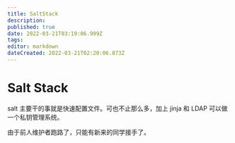 ```yaml
---
title: SaltStack
description: 
published: true
date: 2022-03-21T03:19:06.999Z
tags: 
editor: markdown
dateCreated: 2022-03-21T02:20:06.873Z
---
```


# Salt Stack
salt 主要干的事就是快速配置文件。可也不止那么多，加上 jinja 和 LDAP 可以做一个私钥管理系统。

由于前人维护者跑路了，只能有新来的同学接手了。
